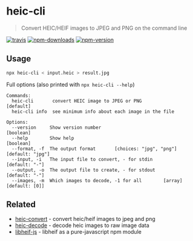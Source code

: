# heic-cli

> Convert HEIC/HEIF images to JPEG and PNG on the command line

[![travis][travis.svg]][travis.link]
[![npm-downloads][npm-downloads.svg]][npm.link]
[![npm-version][npm-version.svg]][npm.link]

[travis.svg]: https://travis-ci.com/catdad-experiments/heic-cli.svg?branch=master
[travis.link]: https://travis-ci.com/catdad-experiments/heic-cli
[npm-downloads.svg]: https://img.shields.io/npm/dm/heic-cli.svg
[npm.link]: https://www.npmjs.com/package/heic-cli
[npm-version.svg]: https://img.shields.io/npm/v/heic-cli.svg

## Usage

```bash
npx heic-cli < input.heic > result.jpg
```

Full options (also printed with `npx heic-cli --help`)

```
Commands:
  heic-cli       convert HEIC image to JPEG or PNG                     [default]
  heic-cli info  see minimum info about each image in the file

Options:
  --version     Show version number                                    [boolean]
  --help        Show help                                              [boolean]
  --format, -f  The output format       [choices: "jpg", "png"] [default: "jpg"]
  --input, -i   The input file to convert, - for stdin            [default: "-"]
  --output, -o  The output file to create, - for stdout           [default: "-"]
  --images, -m  Which images to decode, -1 for all        [array] [default: [0]]
```

## Related

* [heic-convert](https://github.com/catdad-experiments/heic-convert) - convert heic/heif images to jpeg and png
* [heic-decode](https://github.com/catdad-experiments/heic-decode) - decode heic images to raw image data
* [libheif-js](https://github.com/catdad-experiments/libheif-js) - libheif as a pure-javascript npm module
